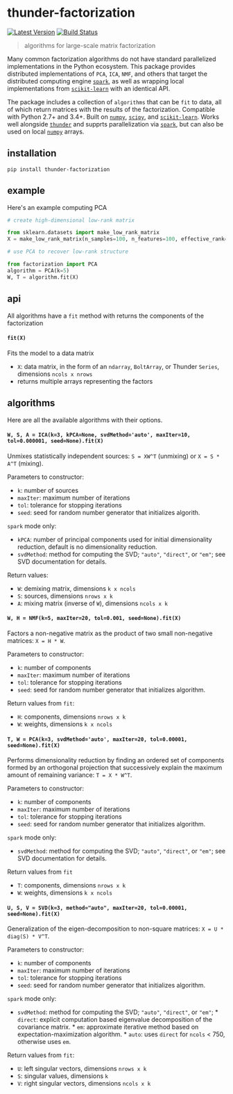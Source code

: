 # thunder-factorization

[![Latest Version](https://img.shields.io/pypi/v/thunder-factorization.svg?style=flat-square)](https://pypi.python.org/pypi/thunder-factorization)
[![Build Status](https://img.shields.io/travis/thunder-project/thunder-factorization/master.svg?style=flat-square)](https://travis-ci.org/thunder-project/thunder-factorization) 

> algorithms for large-scale matrix factorization

Many common factorization algorithms do not have standard parallelized implementations in the Python ecosystem. This package provides distributed implementations of `PCA`, `ICA`, `NMF`, and others that target the distributed computing engine [`spark`](https://github.com/apache/spark), as well as wrapping local implementations from [`scikit-learn`](https://github.com/scikit-learn/scikit-learn) with an identical API.

The package includes a collection of `algorithms` that can be `fit` to data, all of which return matrices with the results of the factorization. Compatible with Python 2.7+ and 3.4+. Built on [`numpy`](https://github.com/numpy/numpy), [`scipy`](https://github.com/scipy/scipy), and [`scikit-learn`](https://github.com/scikit-learn/scikit-learn). Works well alongside [`thunder`](https://github.com/thunder-project/thunder) and supprts parallelization via [`spark`](https://github.com/apache/spark), but can also be used on local [`numpy`](https://github.com/numpy/numpy) arrays.

## installation
```
pip install thunder-factorization
```

## example

Here's an example computing PCA

```python
# create high-dimensional low-rank matrix

from sklearn.datasets import make_low_rank_matrix
X = make_low_rank_matrix(n_samples=100, n_features=100, effective_rank=5)

# use PCA to recover low-rank structure

from factorization import PCA
algorithm = PCA(k=5)
W, T = algorithm.fit(X)
```

## api

All algorithms have a `fit` method with returns the components of the factorization

#### `fit(X)`

Fits the model to a data matrix
- `X`: data matrix, in the form of an `ndarray`, `BoltArray`, or Thunder `Series`, dimensions `ncols x nrows`
- returns multiple arrays representing the factors

## algorithms

Here are all the available algorithms with their options.

#### `W, S, A = ICA(k=3, kPCA=None, svdMethod='auto', maxIter=10, tol=0.000001, seed=None).fit(X)`

Unmixes statistically independent sources: `S = XW^T` (unmixing) or `X = S * A^T` (mixing).

Parameters to constructor:
- `k`: number of sources
- `maxIter`: maximum number of iterations
- `tol`: tolerance for stopping iterations
- `seed`: seed for random number generator that initializes algorith.

`spark` mode only:
- `kPCA`: number of principal components used for initial dimensionality reduction,
   default is no dimensionality reduction.
- `svdMethod`: method for computing the SVD; `"auto"`, `"direct"`, or `"em"`; see
   SVD documentation for details.

Return values:
- `W`: demixing matrix, dimensions `k x ncols`
- `S`: sources, dimensions `nrows x k`
- `A`: mixing matrix (inverse of `W`), dimensions `ncols x k`

#### `W, H = NMF(k=5, maxIter=20, tol=0.001, seed=None).fit(X)`

Factors a non-negative matrix as the product of two small non-negative matrices: `X = H * W`.

Parameters to constructor:
- `k`: number of components
- `maxIter`: maximum number of iterations
- `tol`: tolerance for stopping iterations
- `seed`: seed for random number generator that initializes algorithm.

Return values from `fit`:
- `H`: components, dimensions `nrows x k`
- `W`: weights, dimensions `k x ncols`

#### `T, W = PCA(k=3, svdMethod='auto', maxIter=20, tol=0.00001, seed=None).fit(X)`

Performs dimensionality reduction by finding an ordered set of components formed by an orthogonal projection
that successively explain the maximum amount of remaining variance: `T = X * W^T`.

Parameters to constructor:
- `k`: number of components
- `maxIter`: maximum number of iterations
- `tol`: tolerance for stopping iterations
- `seed`: seed for random number generator that initializes algorithm.

`spark` mode only:
- `svdMethod`: method for computing the SVD; `"auto"`, `"direct"`, or `"em"`; see
   SVD documentation for details.

Return values from `fit`
- `T`: components, dimensions `nrows x k`
- `W`: weights, dimensions `k x ncols`


#### `U, S, V = SVD(k=3, method="auto", maxIter=20, tol=0.00001, seed=None).fit(X)`
Generalization of the eigen-decomposition to non-square matrices: `X = U * diag(S) * V^T`.

Parameters to constructor:
- `k`: number of components
- `maxIter`: maximum number of iterations
- `tol`: tolerance for stopping iterations
- `seed`: seed for random number generator that initializes algorithm.

`spark` mode only:
- `svdMethod`: method for computing the SVD; `"auto"`, `"direct"`, or `"em"`;
      * `direct`: explicit computation based eigenvalue decomposition of the covariance matrix.
      * `em`: approximate iterative method based on expectation-maximization algorithm.
      * `auto`: uses `direct` for `ncols` < 750, otherwise uses `em`.

Return values from `fit`:
- `U`: left singular vectors, dimensions `nrows x k`
- `S`: singular values, dimensions `k`
- `V`: right singular vectors, dimensions `ncols x k`
